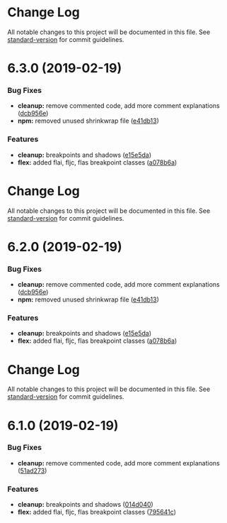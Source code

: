 # Change Log

All notable changes to this project will be documented in this file. See [standard-version](https://github.com/conventional-changelog/standard-version) for commit guidelines.

# 6.3.0 (2019-02-19)


### Bug Fixes

* **cleanup:** remove commented code, add more comment explanations ([dcb956e](https://github.com/nullpub/css/commit/dcb956e))
* **npm:** removed unused shrinkwrap file ([e41db13](https://github.com/nullpub/css/commit/e41db13))


### Features

* **cleanup:** breakpoints and shadows ([e15e5da](https://github.com/nullpub/css/commit/e15e5da))
* **flex:** added flai, fljc, flas breakpoint classes ([a078b6a](https://github.com/nullpub/css/commit/a078b6a))



# Change Log

All notable changes to this project will be documented in this file. See [standard-version](https://github.com/conventional-changelog/standard-version) for commit guidelines.

# 6.2.0 (2019-02-19)


### Bug Fixes

* **cleanup:** remove commented code, add more comment explanations ([dcb956e](https://github.com/nullpub/css/commit/dcb956e))
* **npm:** removed unused shrinkwrap file ([e41db13](https://github.com/nullpub/css/commit/e41db13))


### Features

* **cleanup:** breakpoints and shadows ([e15e5da](https://github.com/nullpub/css/commit/e15e5da))
* **flex:** added flai, fljc, flas breakpoint classes ([a078b6a](https://github.com/nullpub/css/commit/a078b6a))



# Change Log

All notable changes to this project will be documented in this file. See [standard-version](https://github.com/conventional-changelog/standard-version) for commit guidelines.

# 6.1.0 (2019-02-19)


### Bug Fixes

* **cleanup:** remove commented code, add more comment explanations ([51ad273](https://github.com/nullpub/css/commit/51ad273))


### Features

* **cleanup:** breakpoints and shadows ([014d040](https://github.com/nullpub/css/commit/014d040))
* **flex:** added flai, fljc, flas breakpoint classes ([795641c](https://github.com/nullpub/css/commit/795641c))
